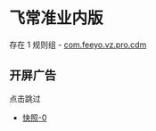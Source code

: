 # 飞常准业内版

存在 1 规则组 - [com.feeyo.vz.pro.cdm](/src/apps/com.feeyo.vz.pro.cdm.ts)

## 开屏广告

点击跳过

- [快照-0](https://i.gkd.li/import/13926823)
